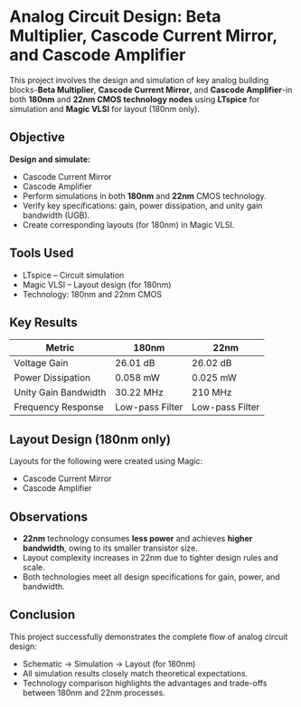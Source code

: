 # Analog Circuit Design: Beta Multiplier, Cascode Current Mirror, and Cascode Amplifier
This project involves the design and simulation of key analog building blocks-**Beta Multiplier**, **Cascode Current Mirror**, and **Cascode Amplifier**-in both **180nm** and **22nm CMOS technology nodes** using **LTspice** for simulation and **Magic VLSI** for layout (180nm only).
## Objective
**Design and simulate:**
- Cascode Current Mirror
- Cascode Amplifier
- Perform simulations in both **180nm** and **22nm** CMOS technology.                              
- Verify key specifications: gain, power dissipation, and unity gain bandwidth (UGB).
- Create corresponding layouts (for 180nm) in Magic VLSI.  
## Tools Used
- LTspice – Circuit simulation
- Magic VLSI  – Layout design (for 180nm)
- Technology: 180nm and 22nm CMOS

## Key Results

| Metric                    | 180nm             | 22nm              |
|--------------------------|-------------------|-------------------|
| Voltage Gain             | 26.01 dB          | 26.02 dB          |
| Power Dissipation        | 0.058 mW          | 0.025 mW          |
| Unity Gain Bandwidth     | 30.22 MHz         | 210 MHz           |
| Frequency Response       | Low-pass Filter   | Low-pass Filter   |
## Layout Design (180nm only)

Layouts for the following were created using Magic:
- Cascode Current Mirror
- Cascode Amplifier

## Observations

- **22nm** technology consumes **less power** and achieves **higher bandwidth**, owing to its smaller transistor size.
- Layout complexity increases in 22nm due to tighter design rules and scale.
- Both technologies meet all design specifications for gain, power, and bandwidth.

## Conclusion

This project successfully demonstrates the complete flow of analog circuit design:
- Schematic → Simulation → Layout (for 180nm)
- All simulation results closely match theoretical expectations.
- Technology comparison highlights the advantages and trade-offs between 180nm and 22nm processes.
